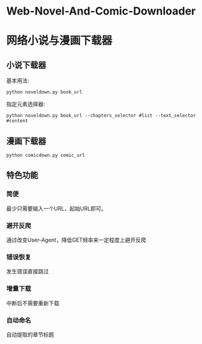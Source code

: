 # Web-Novel-And-Comic-Downloader
# 网络小说与漫画下载器


## 小说下载器
基本用法:

`python noveldown.py book_url`

指定元素选择器:

`python noveldown.py book_url --chapters_selector #list --text_selector #content`

## 漫画下载器

`python comicdown.py comic_url`

## 特色功能
### 简便
最少只需要输入一个URL，起始URL即可。
### 避开反爬
通过改变User-Agent，降低GET频率来一定程度上避开反爬
### 错误恢复
发生错误直接跳过
### 增量下载
中断后不需要重新下载
### 自动命名
自动提取的章节标题
